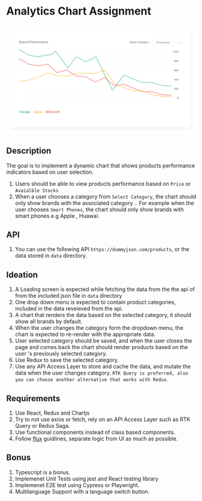 # Analytics Chart Assignment 

![task](https://raw.githubusercontent.com/WaleedOmar87/task/main/chart.png)
## Description 
The goal is to implement a dynamic chart that shows products performance indicators based on user selection.

1. Users should be able to view products performance based on `Price` or `Avaialble Stocks`
2. When a user chooses a category from `Select Category`, the chart should only show brands with the associated category .. 
For example when the user chooses `Smart Phones`, the chart should only show brands with smart phones e.g Apple , Huawai.

## API 
1. You can use the following API `https://dummyjson.com/products`, or the data stored in `data` directory.

## Ideation
1. A Loading screen is expected while fetching the data from the the api of from the included json file in `data` directory
2. One drop down menu is expected to contain product categories, included in the data reveieved from the api.
3. A chart that renders the data based on the selected category, it should show all brands by default.
4. When the user changes the category form the dropdown menu, the chart is expected to re-render with the appropriate data.
5. User selected category should be saved, and when the user closes the page and comes back the chart should render products based on the user 's previously selected category.
6. Use Redux to save the selected category.
7. Use any API Access Layer to store and cache the data, and mutate the data when the user changes category.
`RTK Query is preferred, also you can choose another alternative that works with Redux`.


## Requirements 
1. Use React, Redux and Chartjs
2. Try to not use axios or fetch, rely on an API Access Layer such as RTK Query or Redux Saga.
2. Use functional components instead of class based components.
3. Follow [flux](https://www.javatpoint.com/react-flux-concept) guidlines, separate logic from UI as much as possible.

## Bonus 
1. Typescript is a bonus.
2. Implemenet Unit Tests using jest and React testing library
3. Implemenet E2E test using Cypress or Playwright.
4. Multilanguage Support with a language switch button.
